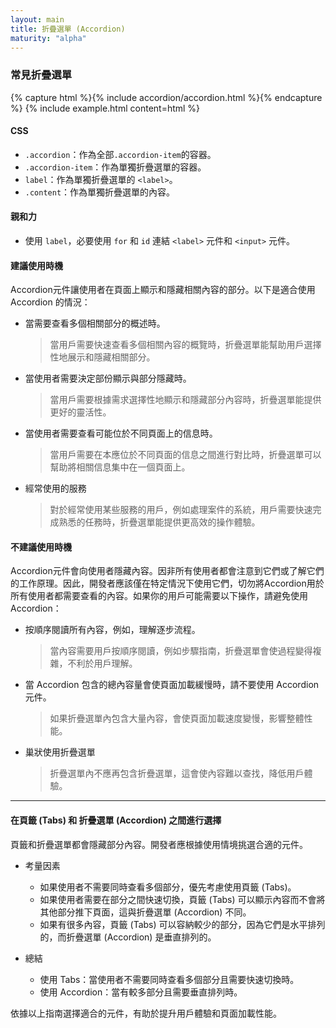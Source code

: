 ```yaml
---
layout: main
title: 折疊選單 (Accordion)
maturity: "alpha"
---
```


### 常見折疊選單

{% capture html %}{% include accordion/accordion.html %}{% endcapture %}
{% 
  include example.html content=html
%}
 
#### CSS

- `.accordion`：作為全部`.accordion-item`的容器。
- `.accordion-item`：作為單獨折疊選單的容器。
- `label`：作為單獨折疊選單的 `<label>`。
- `.content`：作為單獨折疊選單的內容。

#### 親和力

- 使用 `label`，必要使用 `for` 和 `id` 連結 `<label>` 元件和 `<input>` 元件。

#### 建議使用時機

Accordion元件讓使用者在頁面上顯示和隱藏相關內容的部分。以下是適合使用 Accordion 的情況：

- 當需要查看多個相關部分的概述時。
    > 當用戶需要快速查看多個相關內容的概覽時，折疊選單能幫助用戶選擇性地展示和隱藏相關部分。
- 當使用者需要決定部份顯示與部分隱藏時。
    > 當用戶需要根據需求選擇性地顯示和隱藏部分內容時，折疊選單能提供更好的靈活性。
- 當使用者需要查看可能位於不同頁面上的信息時。
    > 當用戶需要在本應位於不同頁面的信息之間進行對比時，折疊選單可以幫助將相關信息集中在一個頁面上。
- 經常使用的服務
    > 對於經常使用某些服務的用戶，例如處理案件的系統，用戶需要快速完成熟悉的任務時，折疊選單能提供更高效的操作體驗。

#### 不建議使用時機

Accordion元件會向使用者隱藏內容。因非所有使用者都會注意到它們或了解它們的工作原理。因此，開發者應該僅在特定情況下使用它們，切勿將Accordion用於所有使用者都需要查看的內容。如果你的用戶可能需要以下操作，請避免使用Accordion：

- 按順序閱讀所有內容，例如，理解逐步流程。
    > 當內容需要用戶按順序閱讀，例如步驟指南，折疊選單會使過程變得複雜，不利於用戶理解。
- 當 Accordion 包含的總內容量會使頁面加載緩慢時，請不要使用 Accordion 元件。
    > 如果折疊選單內包含大量內容，會使頁面加載速度變慢，影響整體性能。
- 巢狀使用折疊選單
    > 折疊選單內不應再包含折疊選單，這會使內容難以查找，降低用戶體驗。

---

#### 在頁籤 (Tabs) 和 折疊選單 (Accordion) 之間進行選擇

頁籤和折疊選單都會隱藏部分內容。開發者應根據使用情境挑選合適的元件。

* 考量因素

    - 如果使用者不需要同時查看多個部分，優先考慮使用頁籤 (Tabs)。
    - 如果使用者需要在部分之間快速切換，頁籤 (Tabs) 可以顯示內容而不會將其他部分推下頁面，這與折疊選單 (Accordion) 不同。
    - 如果有很多內容，頁籤 (Tabs) 可以容納較少的部分，因為它們是水平排列的，而折疊選單 (Accordion) 是垂直排列的。

* 總結
    - 使用 Tabs：當使用者不需要同時查看多個部分且需要快速切換時。
    - 使用 Accordion：當有較多部分且需要垂直排列時。

依據以上指南選擇適合的元件，有助於提升用戶體驗和頁面加載性能。
